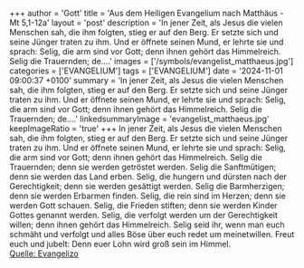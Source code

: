 +++
author = 'Gott'
title = 'Aus dem Heiligen Evangelium nach Matthäus - Mt 5,1-12a'
layout = 'post'
description = 'In jener Zeit, als Jesus die vielen Menschen sah, die ihm folgten, stieg er auf den Berg. Er setzte sich und seine Jünger traten zu ihm. Und er öffnete seinen Mund, er lehrte sie und sprach: Selig, die arm sind vor Gott; denn ihnen gehört das Himmelreich. Selig die Trauernden; de....'
images = ['/symbols/evangelist_matthaeus.jpg']
categories = ['EVANGELIUM']
tags = ['EVANGELIUM']
date = '2024-11-01 09:00:37 +0100'
summary = 'In jener Zeit, als Jesus die vielen Menschen sah, die ihm folgten, stieg er auf den Berg. Er setzte sich und seine Jünger traten zu ihm. Und er öffnete seinen Mund, er lehrte sie und sprach: Selig, die arm sind vor Gott; denn ihnen gehört das Himmelreich. Selig die Trauernden; de....'
linkedsummaryImage = 'evangelist_matthaeus.jpg'
keepImageRatio = 'true'
+++
In jener Zeit, als Jesus die vielen Menschen sah, die ihm folgten, stieg er auf den Berg. Er setzte sich und seine Jünger traten zu ihm.
Und er öffnete seinen Mund, er lehrte sie und sprach:
Selig, die arm sind vor Gott; denn ihnen gehört das Himmelreich.
Selig die Trauernden; denn sie werden getröstet werden.<!--more-->
Selig die Sanftmütigen; denn sie werden das Land erben.
Selig, die hungern und dürsten nach der Gerechtigkeit; denn sie werden gesättigt werden.
Selig die Barmherzigen; denn sie werden Erbarmen finden.
Selig, die rein sind im Herzen; denn sie werden Gott schauen.
Selig, die Frieden stiften; denn sie werden Kinder Gottes genannt werden.
Selig, die verfolgt werden um der Gerechtigkeit willen; denn ihnen gehört das Himmelreich.
Selig seid ihr, wenn man euch schmäht und verfolgt und alles Böse über euch redet um meinetwillen.
Freut euch und jubelt: Denn euer Lohn wird groß sein im Himmel.<br> [Quelle: Evangelizo](https://evangeliumtagfuertag.org/DE/gospel)